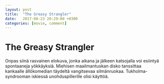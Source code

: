 ```yaml
---
layout: post
title:  "The Greasy Strangler"
date:   2017-08-23 20:29:00 +0300
categories: [movie, comment]
---
```


# The Greasy Strangler

Onpas siinä rasvainen elokuva, jonka aikana ja jälkeen katsojalla voi esiintyä spontaaneja yökkäyksiä. Miehisen maailmantuskan disko tanssittaa kankaalle ällökomedian täydeltä vangitsevaa silmänruokaa. Tukholma-syndrooman iskiessä unohduspillerille olisi käyttöä.

[//]: # "http://www.imdb.com/title/tt4381236/"